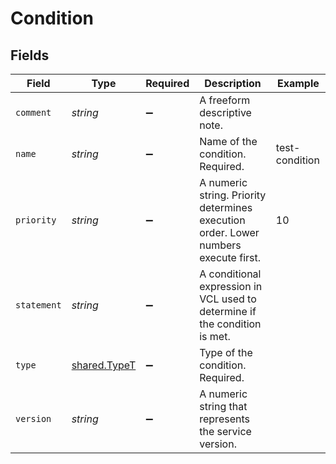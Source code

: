 # Condition


## Fields

| Field                                                                               | Type                                                                                | Required                                                                            | Description                                                                         | Example                                                                             |
| ----------------------------------------------------------------------------------- | ----------------------------------------------------------------------------------- | ----------------------------------------------------------------------------------- | ----------------------------------------------------------------------------------- | ----------------------------------------------------------------------------------- |
| `comment`                                                                           | *string*                                                                            | :heavy_minus_sign:                                                                  | A freeform descriptive note.                                                        |                                                                                     |
| `name`                                                                              | *string*                                                                            | :heavy_minus_sign:                                                                  | Name of the condition. Required.                                                    | test-condition                                                                      |
| `priority`                                                                          | *string*                                                                            | :heavy_minus_sign:                                                                  | A numeric string. Priority determines execution order. Lower numbers execute first. | 10                                                                                  |
| `statement`                                                                         | *string*                                                                            | :heavy_minus_sign:                                                                  | A conditional expression in VCL used to determine if the condition is met.          |                                                                                     |
| `type`                                                                              | [shared.TypeT](../../models/shared/typet.md)                                        | :heavy_minus_sign:                                                                  | Type of the condition. Required.                                                    |                                                                                     |
| `version`                                                                           | *string*                                                                            | :heavy_minus_sign:                                                                  | A numeric string that represents the service version.                               |                                                                                     |
